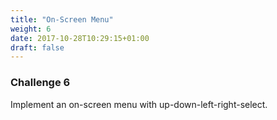```yaml
---
title: "On-Screen Menu"
weight: 6
date: 2017-10-28T10:29:15+01:00
draft: false
---
```

### Challenge 6

Implement an on-screen menu with up-down-left-right-select.
